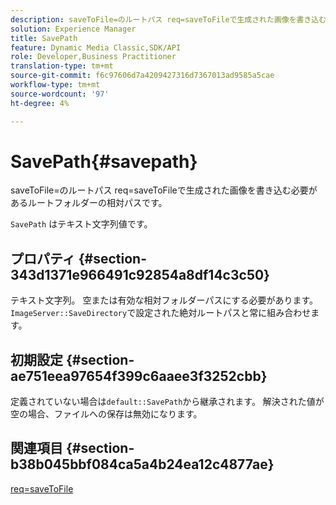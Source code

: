 ```yaml
---
description: saveToFile=のルートパス req=saveToFileで生成された画像を書き込む必要があるルートフォルダーの相対パスです。
solution: Experience Manager
title: SavePath
feature: Dynamic Media Classic,SDK/API
role: Developer,Business Practitioner
translation-type: tm+mt
source-git-commit: f6c97606d7a4209427316d7367013ad9585a5cae
workflow-type: tm+mt
source-wordcount: '97'
ht-degree: 4%

---
```



# SavePath{#savepath}

saveToFile=のルートパス req=saveToFileで生成された画像を書き込む必要があるルートフォルダーの相対パスです。

`SavePath` はテキスト文字列値です。

## プロパティ {#section-343d1371e966491c92854a8df14c3c50}

テキスト文字列。 空または有効な相対フォルダーパスにする必要があります。 `ImageServer::SaveDirectory`で設定された絶対ルートパスと常に組み合わせます。

## 初期設定 {#section-ae751eea97654f399c6aaee3f3252cbb}

定義されていない場合は`default::SavePath`から継承されます。 解決された値が空の場合、ファイルへの保存は無効になります。

## 関連項目 {#section-b38b045bbf084ca5a4b24ea12c4877ae}

[req=saveToFile](../../../../../is-api/http-ref/image-serving-api-ref/c-http-protocol-reference/c-command-reference/r-req/r-req.md#reference-907cdb4a97034db7ad94695f25552e76)
